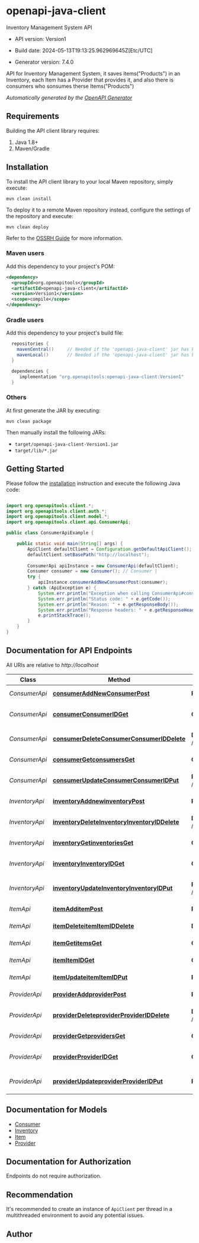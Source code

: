 # openapi-java-client

Inventory Management System API

- API version: Version1

- Build date: 2024-05-13T19:13:25.962969645Z[Etc/UTC]

- Generator version: 7.4.0

API for Inventory Management System, it saves items(\"Products\") in an Inventory, each Item has a Provider that provides it, and also there is consumers who sonsumes therse Items(\"Products\")


*Automatically generated by the [OpenAPI Generator](https://openapi-generator.tech)*

## Requirements

Building the API client library requires:

1. Java 1.8+
2. Maven/Gradle

## Installation

To install the API client library to your local Maven repository, simply execute:

```shell
mvn clean install
```

To deploy it to a remote Maven repository instead, configure the settings of the repository and execute:

```shell
mvn clean deploy
```

Refer to the [OSSRH Guide](http://central.sonatype.org/pages/ossrh-guide.html) for more information.

### Maven users

Add this dependency to your project's POM:

```xml
<dependency>
  <groupId>org.openapitools</groupId>
  <artifactId>openapi-java-client</artifactId>
  <version>Version1</version>
  <scope>compile</scope>
</dependency>
```

### Gradle users

Add this dependency to your project's build file:

```groovy
  repositories {
    mavenCentral()     // Needed if the 'openapi-java-client' jar has been published to maven central.
    mavenLocal()       // Needed if the 'openapi-java-client' jar has been published to the local maven repo.
  }

  dependencies {
     implementation "org.openapitools:openapi-java-client:Version1"
  }
```

### Others

At first generate the JAR by executing:

```shell
mvn clean package
```

Then manually install the following JARs:

- `target/openapi-java-client-Version1.jar`
- `target/lib/*.jar`

## Getting Started

Please follow the [installation](#installation) instruction and execute the following Java code:

```java

import org.openapitools.client.*;
import org.openapitools.client.auth.*;
import org.openapitools.client.model.*;
import org.openapitools.client.api.ConsumerApi;

public class ConsumerApiExample {

    public static void main(String[] args) {
        ApiClient defaultClient = Configuration.getDefaultApiClient();
        defaultClient.setBasePath("http://localhost");
        
        ConsumerApi apiInstance = new ConsumerApi(defaultClient);
        Consumer consumer = new Consumer(); // Consumer | 
        try {
            apiInstance.consumerAddNewConsumerPost(consumer);
        } catch (ApiException e) {
            System.err.println("Exception when calling ConsumerApi#consumerAddNewConsumerPost");
            System.err.println("Status code: " + e.getCode());
            System.err.println("Reason: " + e.getResponseBody());
            System.err.println("Response headers: " + e.getResponseHeaders());
            e.printStackTrace();
        }
    }
}

```

## Documentation for API Endpoints

All URIs are relative to *http://localhost*

Class | Method | HTTP request | Description
------------ | ------------- | ------------- | -------------
*ConsumerApi* | [**consumerAddNewConsumerPost**](docs/ConsumerApi.md#consumerAddNewConsumerPost) | **POST** /consumer/addNewConsumer | Add a new consumer
*ConsumerApi* | [**consumerConsumerIDGet**](docs/ConsumerApi.md#consumerConsumerIDGet) | **GET** /consumer/{consumerID} | Get consumer by ID
*ConsumerApi* | [**consumerDeleteConsumerConsumerIDDelete**](docs/ConsumerApi.md#consumerDeleteConsumerConsumerIDDelete) | **DELETE** /consumer/deleteConsumer/{consumerID} | Delete consumer by ID
*ConsumerApi* | [**consumerGetconsumersGet**](docs/ConsumerApi.md#consumerGetconsumersGet) | **GET** /consumer/getconsumers | Get all consumers
*ConsumerApi* | [**consumerUpdateConsumerConsumerIDPut**](docs/ConsumerApi.md#consumerUpdateConsumerConsumerIDPut) | **PUT** /consumer/updateConsumer/{consumerID} | Update consumer by ID
*InventoryApi* | [**inventoryAddnewinventoryPost**](docs/InventoryApi.md#inventoryAddnewinventoryPost) | **POST** /inventory/addnewinventory | Add a new inventory
*InventoryApi* | [**inventoryDeleteInventoryInventoryIDDelete**](docs/InventoryApi.md#inventoryDeleteInventoryInventoryIDDelete) | **DELETE** /inventory/deleteInventory/{inventoryID} | Delete inventory by ID
*InventoryApi* | [**inventoryGetinventoriesGet**](docs/InventoryApi.md#inventoryGetinventoriesGet) | **GET** /inventory/getinventories | Get all inventories
*InventoryApi* | [**inventoryInventoryIDGet**](docs/InventoryApi.md#inventoryInventoryIDGet) | **GET** /inventory/{inventoryID} | Get inventory by ID
*InventoryApi* | [**inventoryUpdateInventoryInventoryIDPut**](docs/InventoryApi.md#inventoryUpdateInventoryInventoryIDPut) | **PUT** /inventory/updateInventory/{inventoryID} | Update inventory by ID
*ItemApi* | [**itemAdditemPost**](docs/ItemApi.md#itemAdditemPost) | **POST** /item/additem | Add a new item
*ItemApi* | [**itemDeleteitemItemIDDelete**](docs/ItemApi.md#itemDeleteitemItemIDDelete) | **DELETE** /item/deleteitem/{itemID} | Delete item by ID
*ItemApi* | [**itemGetitemsGet**](docs/ItemApi.md#itemGetitemsGet) | **GET** /item/getitems | Get all items
*ItemApi* | [**itemItemIDGet**](docs/ItemApi.md#itemItemIDGet) | **GET** /item/{itemID} | Get item by ID
*ItemApi* | [**itemUpdateitemItemIDPut**](docs/ItemApi.md#itemUpdateitemItemIDPut) | **PUT** /item/updateitem/{itemID} | Update item by ID
*ProviderApi* | [**providerAddproviderPost**](docs/ProviderApi.md#providerAddproviderPost) | **POST** /provider/addprovider | Add a new provider
*ProviderApi* | [**providerDeleteproviderProviderIDDelete**](docs/ProviderApi.md#providerDeleteproviderProviderIDDelete) | **DELETE** /provider/deleteprovider/{providerID} | Delete provider by ID
*ProviderApi* | [**providerGetprovidersGet**](docs/ProviderApi.md#providerGetprovidersGet) | **GET** /provider/getproviders | Get all providers
*ProviderApi* | [**providerProviderIDGet**](docs/ProviderApi.md#providerProviderIDGet) | **GET** /provider/{providerID} | Get provider by ID
*ProviderApi* | [**providerUpdateproviderProviderIDPut**](docs/ProviderApi.md#providerUpdateproviderProviderIDPut) | **PUT** /provider/updateprovider/{providerID} | Update provider by ID


## Documentation for Models

 - [Consumer](docs/Consumer.md)
 - [Inventory](docs/Inventory.md)
 - [Item](docs/Item.md)
 - [Provider](docs/Provider.md)


<a id="documentation-for-authorization"></a>
## Documentation for Authorization

Endpoints do not require authorization.


## Recommendation

It's recommended to create an instance of `ApiClient` per thread in a multithreaded environment to avoid any potential issues.

## Author




